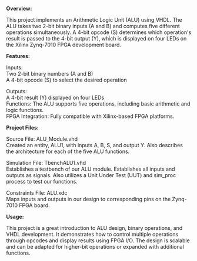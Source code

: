 **Overview:**

This project implements an Arithmetic Logic Unit (ALU) using VHDL. The ALU takes two 2-bit binary inputs (A and B) and computes five different operations simultaneously. A 4-bit opcode (S) determines which operation's result is passed to the 4-bit output (Y), which is displayed on four LEDs on the Xilinx Zynq-7010 FPGA development board.

**Features:**

Inputs:<br/>
Two 2-bit binary numbers (A and B)<br/>
A 4-bit opcode (S) to select the desired operation<br/>

Outputs:<br/>
A 4-bit result (Y) displayed on four LEDs<br/>
Functions: The ALU supports five operations, including basic arithmetic and logic functions.<br/>
FPGA Integration: Fully compatible with Xilinx-based FPGA platforms.<br/>

**Project Files:**

Source File: ALU_Module.vhd<br/>
Created an entity, ALU1, with inputs A, B, S, and output Y. Also describes the architecture for each of the five ALU functions.

Simulation File: TbenchALU1.vhd<br/>
Establishes a testbench of our ALU module. Establishes all inputs and outputs as signals. Also utilizes a Unit Under Test (UUT) and sim_proc process to test our functions.

Constraints File: ALU.xdc<br/>
Maps inputs and outputs in our design to corresponding pins on the Zynq-7010 FPGA board.

**Usage:**

This project is a great introduction to ALU design, binary operations, and VHDL development. It demonstrates how to control multiple operations through opcodes and display results using FPGA I/O. The design is scalable and can be adapted for higher-bit operations or expanded with additional functions.
